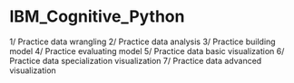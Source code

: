 # IBM_Cognitive_Python
1/ Practice data wrangling 
2/ Practice data analysis
3/ Practice building model
4/ Practice evaluating model
5/ Practice data basic visualization
6/ Practice data specialization visualization
7/ Practice data advanced visualization
